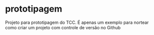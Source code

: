 # prototipagem
Projeto para prototipagem do TCC. É apenas um exemplo para nortear como criar um projeto com controle de versão no Github 
